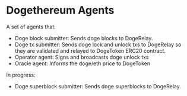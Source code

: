 # Dogethereum Agents

A set of agents that:
- Doge block submitter: Sends doge blocks to DogeRelay.
- Doge tx submitter: Sends doge lock and unlock txs to DogeRelay so they are validated and relayed to DogeToken ERC20 contract.
- Operator agent: Signs and broadcasts doge unlock txs
- Oracle agent: Informs the doge/eth price to DogeToken

In progress:
- Doge superblock submitter: Sends doge superblocks to DogeRelay.
